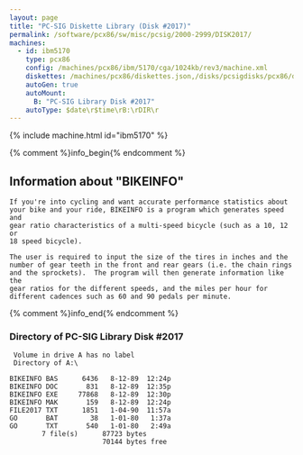 ```yaml
---
layout: page
title: "PC-SIG Diskette Library (Disk #2017)"
permalink: /software/pcx86/sw/misc/pcsig/2000-2999/DISK2017/
machines:
  - id: ibm5170
    type: pcx86
    config: /machines/pcx86/ibm/5170/cga/1024kb/rev3/machine.xml
    diskettes: /machines/pcx86/diskettes.json,/disks/pcsigdisks/pcx86/diskettes.json
    autoGen: true
    autoMount:
      B: "PC-SIG Library Disk #2017"
    autoType: $date\r$time\rB:\rDIR\r
---
```


{% include machine.html id="ibm5170" %}

{% comment %}info_begin{% endcomment %}

## Information about "BIKEINFO"

    If you're into cycling and want accurate performance statistics about
    your bike and your ride, BIKEINFO is a program which generates speed and
    gear ratio characteristics of a multi-speed bicycle (such as a 10, 12 or
    18 speed bicycle).
    
    The user is required to input the size of the tires in inches and the
    number of gear teeth in the front and rear gears (i.e. the chain rings
    and the sprockets).  The program will then generate information like the
    gear ratios for the different speeds, and the miles per hour for
    different cadences such as 60 and 90 pedals per minute.
{% comment %}info_end{% endcomment %}


### Directory of PC-SIG Library Disk #2017

     Volume in drive A has no label
     Directory of A:\

    BIKEINFO BAS      6436   8-12-89  12:24p
    BIKEINFO DOC       831   8-12-89  12:35p
    BIKEINFO EXE     77868   8-12-89  12:30p
    BIKEINFO MAK       159   8-12-89  12:24p
    FILE2017 TXT      1851   1-04-90  11:57a
    GO       BAT        38   1-01-80   1:37a
    GO       TXT       540   1-01-80   2:49a
            7 file(s)      87723 bytes
                           70144 bytes free
